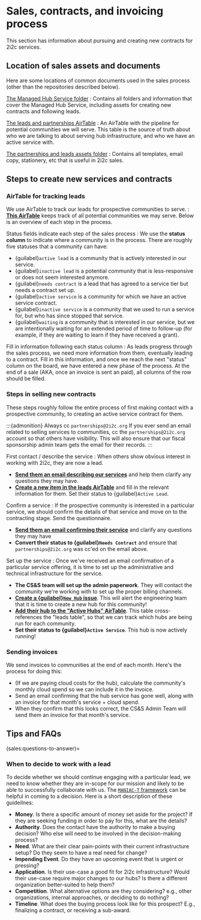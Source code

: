 # Sales, contracts, and invoicing process

This section has information about pursuing and creating new contracts for 2i2c services.

## Location of sales assets and documents

Here are some locations of common documents used in the sales process (other than the repositories described below).

[The Managed Hub Service folder](https://drive.google.com/drive/folders/1QuvUvwFxPAxw-bJ6_zjgwKXPurHC6UfW?usp=sharing)
: Contains all folders and information that cover the Managed Hub Service, including assets for creating new contracts and following leads.

[The leads and partnerships AirTable](https://airtable.com/appDUEjjcSqHfilFD/tblxLUQ3ElIaaQuM8/viwXstuM3K48smZXW)
: An AirTable with the pipeline for potential communities we will serve.
  This table is the source of truth about who we are talking to about serving hub infrastructure, and who we have an active service with.

[The partnerships and leads assets folder](https://drive.google.com/drive/folders/1aMZILBmFSTYBSB9EwyV5wRpcuprM06dJ?usp=sharing)
: Contains all templates, email copy, stationery, etc that is useful in 2i2c sales.

## Steps to create new services and contracts

### AirTable for tracking leads

We use AirTable to track our leads for prospective communities to serve.
: [**This AirTable**](https://airtable.com/appDUEjjcSqHfilFD/tblxLUQ3ElIaaQuM8/viwXstuM3K48smZXW?blocks=hide) keeps track of all potential communities we may serve. Below is an overview of each step in the process.

Status fields indicate each step of the sales process
: We use the **status column** to indicate where a community is in the process. There are roughly five statuses that a community can have:

  - {guilabel}`active lead` is a community that is actively interested in our service.
  - {guilabel}`inactive lead` is a potential community that is less-responsive or does not seem interested anymore.
  - {guilabel}`needs contract` is a lead that has agreed to a service tier but needs a contract set up.
  - {guilabel}`active service` is a community for which we have an active service contract.
  - {guilabel}`inactive service` is a community that we used to run a service for, but who has since stopped that service.
  - {guilabel}`waiting` is a community that is interested in our service, but we are intentionally waiting for an extended period of time to follow-up (for example, if they are waiting to learn if they have received a grant).

Fill in information following each status column
: As leads progress through the sales process, we need more information from them, eventually leading to a contract. Fill in this information, and once we reach the next "status" column on the board, we have entered a new phase of the process. At the end of a sale (AKA, once an invoice is sent an paid), all columns of the row should be filled.

### Steps in selling new contracts

These steps roughly follow the entire process of first making contact with a prospective community, to creating an active service contract for them.

:::{admonition} Always cc `partnerships@2i2c.org`
If you ever send an email related to selling services to communities, cc the `partnerships@2i2c.org` account so that others have visibility.
This will also ensure that our fiscal sponsorship admin team gets the email for their records.
:::

First contact / describe the service
: When others show obvious interest in working with 2i2c, they are now a lead.

  - [**Send them an email describing our services**](https://docs.google.com/document/d/18h4mn2cB96w-jyqFef2x6RmHwbr_wQ8CN1-BK6jFqvQ/edit?usp=sharing) and help them clarify any questions they may have.
  - [**Create a new item in the leads AirTable**](https://airtable.com/appDUEjjcSqHfilFD/tblxLUQ3ElIaaQuM8/viwXstuM3K48smZXW?blocks=hide) and fill in the relevant information for them. Set their status to {guilabel}`Active Lead`.

Confirm a service
: If the prospective community is interested in a particular service, we should confirm the details of that service and move on to the contracting stage.
Send the questionnaire.

  - [**Send them an email confirming their service**](https://docs.google.com/document/d/1BUuk_giDKSADsL8QeKnWonBXmJcpnH5sAER6c8H_yn4/edit?usp=sharing) and clarify any questions they may have
  - **Convert their status to {guilabel}`Needs Contract`** and ensure that `partnerships@2i2c.org` was cc'ed on the email above.

Set up the service
: Once we've received an email confirmation of a particular service offering, it is time to set up the administrative and technical infrastructure for the service.

  - **The CS&S team will set up the admin paperwork**. They will contact the community we're working with to set up the proper billing channels.
  - [**Create a {guilabel}`New Hub` issue**](https://github.com/2i2c-org/infrastructure/issues/new?assignees=&labels=type%3A+hub&template=2_new-hub.yml&title=%5BNew+Hub%5D+%7B%7B+HUB+NAME+%7D%7D). This will alert the engineering team that it is time to create a new hub for this community!
  - [**Add their hub to the "Active Hubs" AirTable**](https://airtable.com/appDUEjjcSqHfilFD/tbljaAnHkE4Ry8j9J/viwVt9283ZKimUg4o?blocks=hide). This table cross-references the "leads table", so that we can track which hubs are being run for each community.
  - **Set their status to {guilabel}`Active Service`**. This hub is now actively running!

### Sending invoices

We send invoices to communities at the end of each month.
Here's the process for doing this:

- (If we are paying cloud costs for the hub), calculate the community's monthly cloud spend so we can include it in the invoice.
- Send an email confirming that the hub service has gone well, along with an invoice for that month's service + cloud spend.
- When they confirm that this looks correct, the CS&S Admin Team will send them an invoice for that month's service.

## Tips and FAQs

(sales:questions-to-answer)=
### When to decide to work with a lead

To decide whether we should continue engaging with a particular lead, we need to know whether they are in-scope for our mission and likely to be able to successfully collaborate with us.
The [`MANIAC-T` framework](https://xxiibrands.com/sales/qualify-your-sales-leads-with-maniac-t/) can be helpful in coming to a decision. Here is a short description of these guideilnes:

* **Money**. Is there a specific amount of money set aside for the project? If they are seeking funding in order to pay for this, what are the details?
* **Authority**. Does the contact have the authority to make a buying decision? Who else will need to be involved in the decision-making process?
* **Need**. What are their clear pain-points with their current infrastructure setup? Do they seem to have a real need for change?
* **Impending Event**. Do they have an upcoming event that is urgent or pressing?
* **Application**. Is their use-case a good fit for 2i2c infrastructure? Would their use-case require major changes to our hubs? Is there a different organization better-suited to help them?
* **Competition**. What alternative options are they considering? e.g., other organizations, internal approaches, or deciding to do nothing?
* **Timeline**. What does the buying process look like for this prospect? E.g., finalizing a contract, or receiving a sub-award.
